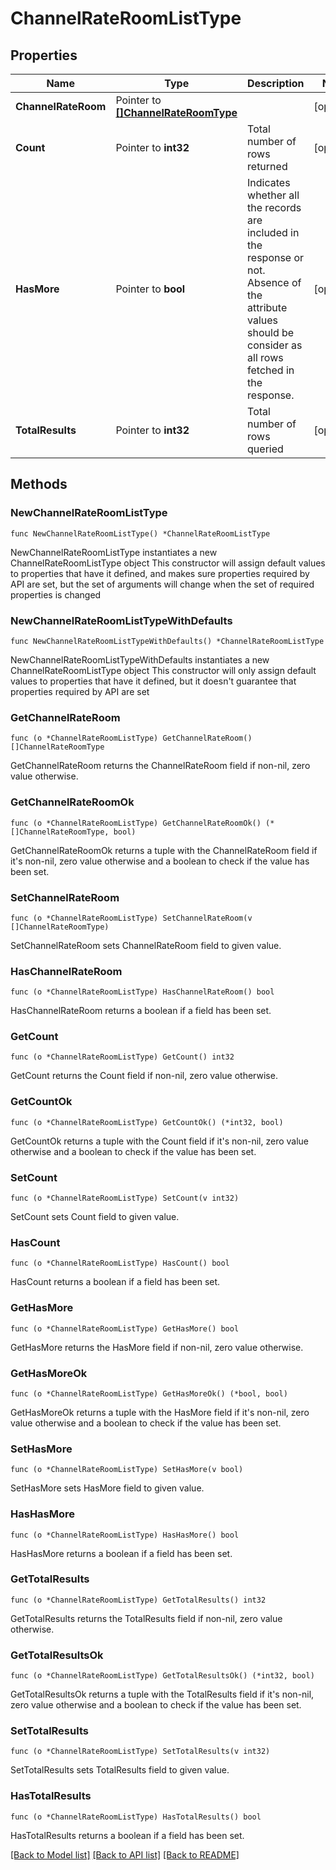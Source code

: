 # ChannelRateRoomListType

## Properties

Name | Type | Description | Notes
------------ | ------------- | ------------- | -------------
**ChannelRateRoom** | Pointer to [**[]ChannelRateRoomType**](ChannelRateRoomType.md) |  | [optional] 
**Count** | Pointer to **int32** | Total number of rows returned | [optional] 
**HasMore** | Pointer to **bool** | Indicates whether all the records are included in the response or not. Absence of the attribute values should be consider as all rows fetched in the response. | [optional] 
**TotalResults** | Pointer to **int32** | Total number of rows queried | [optional] 

## Methods

### NewChannelRateRoomListType

`func NewChannelRateRoomListType() *ChannelRateRoomListType`

NewChannelRateRoomListType instantiates a new ChannelRateRoomListType object
This constructor will assign default values to properties that have it defined,
and makes sure properties required by API are set, but the set of arguments
will change when the set of required properties is changed

### NewChannelRateRoomListTypeWithDefaults

`func NewChannelRateRoomListTypeWithDefaults() *ChannelRateRoomListType`

NewChannelRateRoomListTypeWithDefaults instantiates a new ChannelRateRoomListType object
This constructor will only assign default values to properties that have it defined,
but it doesn't guarantee that properties required by API are set

### GetChannelRateRoom

`func (o *ChannelRateRoomListType) GetChannelRateRoom() []ChannelRateRoomType`

GetChannelRateRoom returns the ChannelRateRoom field if non-nil, zero value otherwise.

### GetChannelRateRoomOk

`func (o *ChannelRateRoomListType) GetChannelRateRoomOk() (*[]ChannelRateRoomType, bool)`

GetChannelRateRoomOk returns a tuple with the ChannelRateRoom field if it's non-nil, zero value otherwise
and a boolean to check if the value has been set.

### SetChannelRateRoom

`func (o *ChannelRateRoomListType) SetChannelRateRoom(v []ChannelRateRoomType)`

SetChannelRateRoom sets ChannelRateRoom field to given value.

### HasChannelRateRoom

`func (o *ChannelRateRoomListType) HasChannelRateRoom() bool`

HasChannelRateRoom returns a boolean if a field has been set.

### GetCount

`func (o *ChannelRateRoomListType) GetCount() int32`

GetCount returns the Count field if non-nil, zero value otherwise.

### GetCountOk

`func (o *ChannelRateRoomListType) GetCountOk() (*int32, bool)`

GetCountOk returns a tuple with the Count field if it's non-nil, zero value otherwise
and a boolean to check if the value has been set.

### SetCount

`func (o *ChannelRateRoomListType) SetCount(v int32)`

SetCount sets Count field to given value.

### HasCount

`func (o *ChannelRateRoomListType) HasCount() bool`

HasCount returns a boolean if a field has been set.

### GetHasMore

`func (o *ChannelRateRoomListType) GetHasMore() bool`

GetHasMore returns the HasMore field if non-nil, zero value otherwise.

### GetHasMoreOk

`func (o *ChannelRateRoomListType) GetHasMoreOk() (*bool, bool)`

GetHasMoreOk returns a tuple with the HasMore field if it's non-nil, zero value otherwise
and a boolean to check if the value has been set.

### SetHasMore

`func (o *ChannelRateRoomListType) SetHasMore(v bool)`

SetHasMore sets HasMore field to given value.

### HasHasMore

`func (o *ChannelRateRoomListType) HasHasMore() bool`

HasHasMore returns a boolean if a field has been set.

### GetTotalResults

`func (o *ChannelRateRoomListType) GetTotalResults() int32`

GetTotalResults returns the TotalResults field if non-nil, zero value otherwise.

### GetTotalResultsOk

`func (o *ChannelRateRoomListType) GetTotalResultsOk() (*int32, bool)`

GetTotalResultsOk returns a tuple with the TotalResults field if it's non-nil, zero value otherwise
and a boolean to check if the value has been set.

### SetTotalResults

`func (o *ChannelRateRoomListType) SetTotalResults(v int32)`

SetTotalResults sets TotalResults field to given value.

### HasTotalResults

`func (o *ChannelRateRoomListType) HasTotalResults() bool`

HasTotalResults returns a boolean if a field has been set.


[[Back to Model list]](../README.md#documentation-for-models) [[Back to API list]](../README.md#documentation-for-api-endpoints) [[Back to README]](../README.md)


